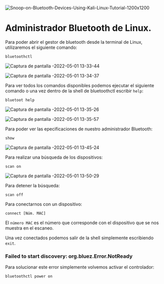 ![Snoop-on-Bluetooth-Devices-Using-Kali-Linux-Tutorial-1200x1200](https://user-images.githubusercontent.com/103068924/166144285-23e8c170-fb23-48b5-8e1c-28789962e43f.jpg)

# Administrador Bluetooth de Linux.

Para poder abrir el gestor de bluetooth desde la terminal de Linux, utilizaremos el siguiente comando:

    bluetoothctl
    
![Captura de pantalla -2022-05-01 13-33-44](https://user-images.githubusercontent.com/103068924/166144293-751d6490-cb12-48af-bffe-a258dbf4b8a3.png)

![Captura de pantalla -2022-05-01 13-34-37](https://user-images.githubusercontent.com/103068924/166144302-ded1cb19-2fe8-40c8-8605-054d7662ef4e.png)

Para ver todos los comandos disponibles podemos ejecutar el siguiente comando o una vez dentro de la shell
de bluetoothctl escribir `help`:

    bluetoot help

![Captura de pantalla -2022-05-01 13-35-26](https://user-images.githubusercontent.com/103068924/166144307-4459feee-09cc-4493-af0e-1844e7393329.png)

![Captura de pantalla -2022-05-01 13-35-57](https://user-images.githubusercontent.com/103068924/166144311-5f84a69f-eead-489c-bb4c-6f160451375b.png)

Para poder ver las epecificaciones de nuestro administrador Bluetooth:

    show
    
 ![Captura de pantalla -2022-05-01 13-45-24](https://user-images.githubusercontent.com/103068924/166144368-c6eabdca-5f32-44aa-90b1-36eb7d25175d.png)   

Para realizar una búsqueda de los dispositivos:

    scan on
    
![Captura de pantalla -2022-05-01 13-50-29](https://user-images.githubusercontent.com/103068924/166144508-d2f2a074-ff6a-4aaf-bdc1-12a4f6dd0483.png)
    
Para detener la búsqueda:

    scan off
   
Para conectarnos con un dispositivo:

    connect [Núm. MAC]
    
El `número MAC` es el número que corresponde con el dispositivo que se nos muestra en el escaneo.

Una vez conectados podemos salir de la shell simplemente escribiendo `exit`.

### Failed to start discovery: org.bluez.Error.NotReady

Para solucionar este error simplemente volvemos activar el controlador:

    bluetoothctl power on
    



